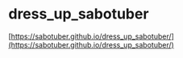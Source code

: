 # dress_up_sabotuber

[https://sabotuber.github.io/dress_up_sabotuber/](https://sabotuber.github.io/dress_up_sabotuber/)